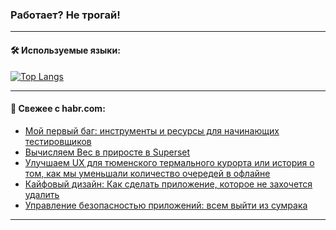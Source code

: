 ### Работает? Не трогай!

---
<!--
#### 🛠️ Technical stack:

![Java](https://img.shields.io/badge/Java-informational?logo=Oracle&style=flat&logoColor=white&color=FF4500)
![Kotlin](https://img.shields.io/badge/Kotlin-informational?logo=Kotlin&style=flat&logoColor=white&color=774D97)
![TS](https://img.shields.io/badge/TypeScript-informational?logo=typeScript&style=flat&logoColor=black&color=017acc)
![Python](https://img.shields.io/badge/Python-informational?logo=Python&style=flat&logoColor=black&color=ffdd54) <br>
![Spring](https://img.shields.io/badge/Spring-informational?logo=Spring&style=flat&logoColor=white&color=6DB33F) 
![SpringBoot](https://img.shields.io/badge/SpringBoot-informational?logo=SpringBoot&style=flat&logoColor=white&color=6DB33F)
![Nest](https://img.shields.io/badge/NestJS-informational?logo=NestJS&style=flat&logoColor=white&color=E0234E) 
![NodeJS](https://img.shields.io/badge/NodeJS-informational?logo=node.js&style=flat&logoColor=white&color=70A760)<br>
![PostgreSQL](https://img.shields.io/badge/PostgreSQL-informational?logo=PostgreSQL&style=flat&logoColor=white&color=DAA520)
![MongoDB](https://img.shields.io/badge/MongoDB-informational?logo=MongoDB&style=flat&logoColor=white&color=870000)
![Apache](https://img.shields.io/badge/Apache-informational?logo=apache&style=flat&logoColor=white&color=f74e28)

___ 
-->

#### 🛠️ Используемые языки:

[![Top Langs](https://github-readme-stats-u2qms2cxw-advtsettinggmailcoms-projects.vercel.app/api/top-langs/?username=zloylis&langs_count=10&hide_title=true&title_color=e6edf3&size_weight=0.5&count_weight=0.5&layout=compact&hide_progress=true&hide_border=true&theme=dracula)](https://github.com/zloylis)

<!---


####  :octocat:&nbsp;&nbsp; Статистика:

![GitHub stats](https://github-readme-stats-u2qms2cxw-advtsettinggmailcoms-projects.vercel.app/api?username=zloylis&show_icons=true&hide_border=true&theme=dracula&title_color=e6edf3&include_all_commits=true&count_private=true&hide_rank=false&hide_title=true&rank_icon=github)
-->
---

#### 💬 Свежее с habr.com:

<!-- BLOG-POST-LIST:START -->
- [Мой первый баг: инструменты и ресурсы для начинающих тестировщиков](https://habr.com/ru/companies/selectel/articles/838508/?utm_source=habrahabr&utm_medium=rss&utm_campaign=838508)
- [Вычисляем Вес в приросте в Superset](https://habr.com/ru/articles/838550/?utm_source=habrahabr&utm_medium=rss&utm_campaign=838550)
- [Улучшаем UX для тюменского термального курорта или история о том, как мы уменьшали количество очередей в офлайне](https://habr.com/ru/articles/838046/?utm_source=habrahabr&utm_medium=rss&utm_campaign=838046)
- [Кайфовый дизайн: Как сделать приложение, которое не захочется удалить](https://habr.com/ru/articles/838524/?utm_source=habrahabr&utm_medium=rss&utm_campaign=838524)
- [Управление безопасностью приложений: всем выйти из сумрака](https://habr.com/ru/companies/pt/articles/837774/?utm_source=habrahabr&utm_medium=rss&utm_campaign=837774)
<!-- BLOG-POST-LIST:END -->

---
